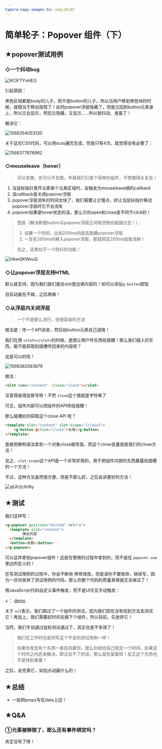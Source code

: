 ```yaml
---
typora-copy-images-to: img\10\02
---
```


# 简单轮子：Popover 组件（下）

## ★popover测试用例

### ◇一个抖动bug

![KCIFTYvHEQ](img/10/02/KCIFTYvHEQ.gif)

引起原因：

黑色区域都是body的儿子，而不是button的儿子，所以当用户移到黑色块的时候，就相当于移出按钮了！此时popover浮层隐藏了，但是又回到button元素身上，所以又会显示，然后又隐藏，又显示……所以就抖动、鬼畜了！

解决它：

![1566354053130](img/10/02/1566354053130.png)

关于这坨CSS代码，可以用scss遍历生成，但是只有4次，就觉得没有必要了：

![1566377676962](img/10/02/1566377676962.png)



### ◇mouseleave（hover）

> 可以去做，也可以不去做，毕竟我们只是个简单的组件，不想搞得太复杂！

1. 当鼠标指针离开元素某个元素区域时，会触发为mouseleave搞的callback
2. 该callback是关闭popover浮层
3. popover浮层消失的时间太快了，我们需要让它慢点，好让当鼠标指针移动popover浮层时它不会消失
4. popover如果是hover状态的话，那么它的open和close是不同于click的！

> 思路（解决即便button与popover浮层之间有空隙也能跳过去！）：
>
> 1. 设置一个时间，比如200ms内就去隐藏popover浮层
> 2. 一旦在200ms内移入popover浮层，那就把这200ms给取消掉！
>
> 总之，这类似于一个防抖的功能！

![hlkwQKWouQ](img/10/02/hlkwQKWouQ.gif)



### ◇让popover浮层支持HTML

默认就支持，因为我们我们是往slot里边填内容的！如可以添加`g-button`按钮

目前动画先不做，之后再做！

### ◇从浮层内关闭浮层

> 一个不是那么流行，但很容易的方法

做法是：传一个API进来，然后给button元素自己调用！

我们在用 `<slot></slot>`的时候，是想让用户传东西给插槽！那么我们插入的东西，能不能获取到插槽传回来的内容呢？

这是可以的哈！

![1566382593879](img/10/02/1566382593879.png)

做法：

```html
<slot name="content" :close="close"></slot>
```

注意得是得加冒号呀！不然 `close`这个值就是字符串了

可见，组件内部可以把组件的API传给插槽！

那么插槽如何获取这个close API  呢？

```html
<template slot="content" slot-scope="{close}">
	<g-button @click="close">关闭</g-button>
</template>
```

直接用解构语法拿到一个对象close属性值，而这个close变量就是我们的close方法！

总之，`slot-scope`这个API是一个非常好用的，用于把组件内部的东西暴露给插槽的一个方法！

不过，这种方法虽然很方便，但是不那么好，之后会讲更好的方法！

![qfJh2cXrNy](img/10/02/qfJh2cXrNy.gif)

## ★测试

我们这样写：

```HTML
<g-popover position="bottom" ref="a">
  <template slot="content">
		弹出内容
  </template>
  <button>点我</button>
</g-popover>
```

可以这样拿到popover组件！这是在使用的过程中拿到的，而不是在 `popover.vue`里边所定义的！

在写测试用例的过程中，你会不断地 修修改改，但是请你不要放弃，继续写，因为一旦你放弃了测试用例的代码，那么你整个代码的质量真得就无法保证了！

用JavaScript代码自定义事件触发，而不是UI交互手动触发：

➹： [demo](./demo/10/04-自定义事件触发.html)

关于 `xit`表示，我们跳过了一个组件的测试，因为我们现在没有找到方法去测试它！再加上，我们需要赶时间去搞下个组件，所以目前，先放弃它！

当然，我们手动通过鼠标测试通过了，其实也差不多得了！

> 我们在工作时也是同写这个不会的测试用例一样！
>
> 如果你发现有个东西一直在挡着你，那么你就给自己规定一个时间，如果这个时间之内还未解决，即过去不了的话，那么就先留着呗！反正这个东西也不是特别重要！

之后，会完善它，如加点动画什么的！



## ★总结

- 一般把props写在data上边！

## ★Q&A

### ①元素被移除了，那么还有事件绑定吗？

肯定没有了呀！